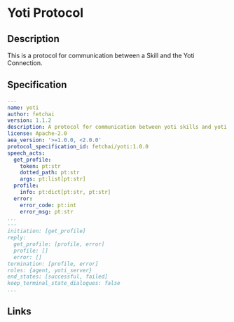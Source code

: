 # Yoti Protocol

## Description

This is a protocol for communication between a Skill and the Yoti Connection.

## Specification

```yaml
---
name: yoti
author: fetchai
version: 1.1.2
description: A protocol for communication between yoti skills and yoti connection.
license: Apache-2.0
aea_version: '>=1.0.0, <2.0.0'
protocol_specification_id: fetchai/yoti:1.0.0
speech_acts:
  get_profile:
    token: pt:str
    dotted_path: pt:str
    args: pt:list[pt:str]
  profile:
    info: pt:dict[pt:str, pt:str]
  error:
    error_code: pt:int
    error_msg: pt:str
...
---
initiation: [get_profile]
reply:
  get_profile: [profile, error]
  profile: []
  error: []
termination: [profile, error]
roles: {agent, yoti_server}
end_states: [successful, failed]
keep_terminal_state_dialogues: false
...
```

## Links
